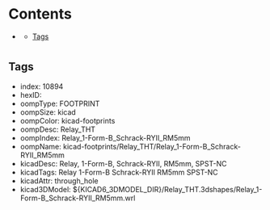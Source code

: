 



Contents
========

* [](#)
	* [Tags](#tags)

# 

## Tags

- index: 10894
- hexID: 
- oompType: FOOTPRINT
- oompSize: kicad
- oompColor: kicad-footprints
- oompDesc: Relay_THT
- oompIndex: Relay_1-Form-B_Schrack-RYII_RM5mm
- oompName: kicad-footprints/Relay_THT/Relay_1-Form-B_Schrack-RYII_RM5mm
- kicadDesc: Relay, 1-Form-B, Schrack-RYII, RM5mm, SPST-NC
- kicadTags: Relay 1-Form-B Schrack-RYII RM5mm SPST-NC
- kicadAttr: through_hole
- kicad3DModel: ${KICAD6_3DMODEL_DIR}/Relay_THT.3dshapes/Relay_1-Form-B_Schrack-RYII_RM5mm.wrl
